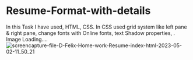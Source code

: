# Resume-Format-with-details
In this Task I have used, HTML, CSS. In CSS used grid system like left pane &amp; right pane, change fonts with Online fonts,  text Shadow properties, .
Image Loading....
![screencapture-file-D-Felix-Home-work-Resume-index-html-2023-05-02-11_50_21](https://user-images.githubusercontent.com/128115106/235593385-beca5265-90d0-4b92-a59f-311ec4146f0b.png)
